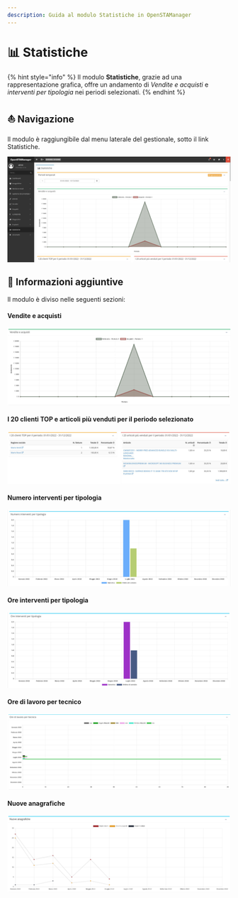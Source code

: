 ```yaml
---
description: Guida al modulo Statistiche in OpenSTAManager
---
```


# 📊 Statistiche

{% hint style="info" %}
Il modulo **Statistiche**, grazie ad una rappresentazione grafica, offre un andamento di _Vendite e acquisti_ e _interventi per tipologia_ nei periodi selezionati.
{% endhint %}

## ⛵ Navigazione

Il modulo è raggiungibile dal menu laterale del gestionale, sotto il link Statistiche.

![](<../../.gitbook/assets/image (34).png>)

## 🔽 Informazioni aggiuntive

Il modulo è diviso nelle seguenti sezioni:

#### Vendite e acquisti

![](<../../.gitbook/assets/image (89).png>)

#### I 20 clienti TOP e articoli più venduti per il periodo selezionato

![](<../../.gitbook/assets/image (98).png>)

#### Numero interventi per tipologia

![](<../../.gitbook/assets/image (35).png>)

#### Ore interventi per tipologia

![](<../../.gitbook/assets/image (70).png>)

#### Ore di lavoro per tecnico

![](<../../.gitbook/assets/image (66).png>)

#### Nuove anagrafiche

![](<../../.gitbook/assets/Clipboard - 7 luglio 2022 12 56.png>)
